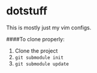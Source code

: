 dotstuff
========

This is mostly just my vim configs.

####To clone properly:

1. Clone the project
2. `git submodule init`
3. `git submodule update`
